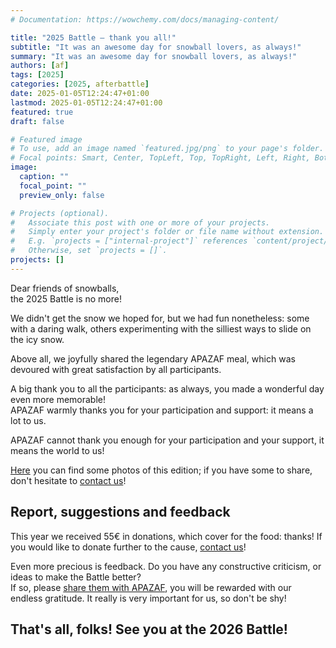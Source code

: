 ```yaml
---
# Documentation: https://wowchemy.com/docs/managing-content/

title: "2025 Battle — thank you all!"
subtitle: "It was an awesome day for snowball lovers, as always!"
summary: "It was an awesome day for snowball lovers, as always!"
authors: [af]
tags: [2025]
categories: [2025, afterbattle]
date: 2025-01-05T12:24:47+01:00
lastmod: 2025-01-05T12:24:47+01:00
featured: true
draft: false

# Featured image
# To use, add an image named `featured.jpg/png` to your page's folder.
# Focal points: Smart, Center, TopLeft, Top, TopRight, Left, Right, BottomLeft, Bottom, BottomRight.
image:
  caption: ""
  focal_point: ""
  preview_only: false

# Projects (optional).
#   Associate this post with one or more of your projects.
#   Simply enter your project's folder or file name without extension.
#   E.g. `projects = ["internal-project"]` references `content/project/deep-learning/index.md`.
#   Otherwise, set `projects = []`.
projects: []
---
```


Dear friends of snowballs,  
the 2025 Battle is no more!

We didn't get the snow we hoped for, but we had fun nonetheless:
some with a daring walk, others experimenting with the silliest ways to slide on the icy snow.

Above all, we joyfully shared the legendary APAZAF meal, which was devoured with great satisfaction by all participants.

A big thank you to all the participants: as always, you made a wonderful day even more memorable!  
APAZAF warmly thanks you for your participation and support: it means a lot to us.

APAZAF cannot thank you enough for your participation and your support, it means the world to us!

[Here](/galleries/2025) you can find some photos of this edition; if you have some to share, don't hesitate to [contact us](/contact)!

## Report, suggestions and feedback

This year we received 55€ in donations, which cover for the food: thanks!
If you would like to donate further to the cause, [contact us](/contact)!

Even more precious is feedback.
Do you have any constructive criticism, or ideas to make the Battle better?  
If so, please [share them with APAZAF](/contact), you will be rewarded with our endless gratitude.
It really is very important for us, so don't be shy!

## That's all, folks! See you at the 2026 Battle!
